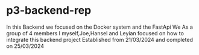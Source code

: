 # p3-backend-rep
In this Backend we focused on the Docker system and the FastApi 
We As a group of 4 members I myself,Joe,Hansel and Leyian focused on how to integrate this backend project
Established from 21/03/2024 and completed on 25/03/2024
